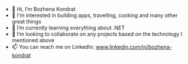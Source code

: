 - 👋 Hi, I’m Bozhena Kondrat
- 👀 I'm interested in building apps, travelling, cooking and many other great things
- 🌱 I’m currently learning everything about .NET
- 💞️ I’m looking to collaborate on any projects based on the technology I mentioned above
- 📫 You can reach me on LinkedIn: www.linkedin.com/in/bozhena-kondrat

<!---
bkondrat/bkondrat is a ✨ special ✨ repository because its `README.md` (this file) appears on your GitHub profile.
You can click the Preview link to take a look at your changes.
--->
